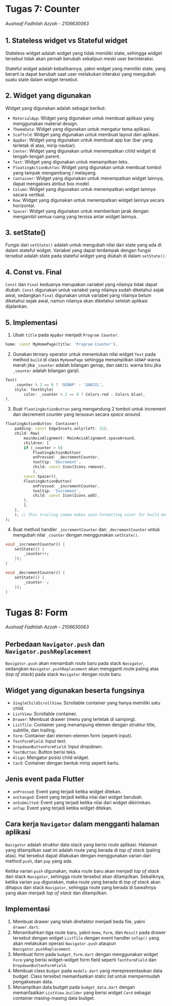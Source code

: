 # Tugas 7: Counter
###### Aushaaf Fadhilah Azzah - 2106630063
## 1. Stateless widget vs Stateful widget

Stateless widget adalah widget yang tidak memiliki state, sehingga widget tersebut tidak akan pernah berubah sekalipun meski user berinteraksi.

Stateful widget adalah kebalikannya, yakni widget yang memiliki state, yang berarti ia dapat berubah saat user melakukan interaksi yang mengubah suatu state dalam widget tersebut.

## 2. Widget yang digunakan

Widget yang digunakan adalah sebagai berikut:

  * `MaterialApp`: Widget yang digunakan untuk membuat aplikasi yang menggunakan material design.
  * `ThemeData`: Widget yang digunakan untuk mengatur tema aplikasi.
  * `Scaffold`: Widget yang digunakan untuk membuat layout dari aplikasi.
  * `AppBar`: Widget yang digunakan untuk membuat app bar (bar yang terletak di atas, mirip navbar).
  * `Center`: Widget yang digunakan untuk menempatkan child widget di tengah-tengah parent.
  * `Text`: Widget yang digunakan untuk menampilkan teks.
  * `FloatingActionButton`: Widget yang digunakan untuk membuat tombol yang tampak mengambang / melayang.
  * `Container`: Widget yang digunakan untuk menempatkan widget lainnya, dapat mengakses atribut box model.
  * `Column`: Widget yang digunakan untuk menempatkan widget lainnya secara vertikal.
  * `Row`: Widget yang digunakan untuk menempatkan widget lainnya secara horizontal.
  * `Spacer`: Widget yang digunakan untuk memberikan jarak dengan mengambil semua ruang yang tersisa antar widget lainnya.

## 3. setState()

Fungsi dari `setState()` adalah untuk mengubah nilai dari state yang ada di dalam stateful widget. Variabel yang dapat terdampak dengan fungsi tersebut adalah state pada stateful widget yang diubah di dalam `setState()`.

## 4. Const vs. Final

`Const` dan `Final` keduanya merupakan variabel yang nilainya tidak dapat diubah. `Const` digunakan untuk variabel yang nilainya sudah diketahui sejak awal, sedangkan `Final` digunakan untuk variabel yang nilainya belum diketahui sejak awal, namun nilainya akan diketahui setelah aplikasi dijalankan.

## 5. Implementasi

1. Ubah `title` pada `AppBar` menjadi `Program Counter`.
```dart
home: const MyHomePage(title: 'Program Counter'),
```
2. Gunakan ternary operator untuk menentukan nilai widget `Text` pada method `build` di class `MyHomePage` sehingga menampilkan `GENAP` warna merah jika `_counter` adalah bilangan genap, dan `GANJIL` warna biru jika `_counter` adalah bilangan ganjil.
```dart
Text(
    _counter % 2 == 0 ? 'GENAP' : 'GANJIL',
    style: TextStyle(
        color: _counter % 2 == 0 ? Colors.red : Colors.blue),
),
```
3. Buat `floatingActionButton` yang mengandung 2 tombol untuk increment dan decrement counter yang tersusun secara _space around_.
```dart
floatingActionButton: Container(
    padding: const EdgeInsets.only(left: 32),
    child: Row(
        mainAxisAlignment: MainAxisAlignment.spaceAround,
        children: [
        if (_counter > 0)
            FloatingActionButton(
            onPressed: _decrementCounter,
            tooltip: 'Decrement',
            child: const Icon(Icons.remove),
            ),
        const Spacer(),
        FloatingActionButton(
            onPressed: _incrementCounter,
            tooltip: 'Increment',
            child: const Icon(Icons.add),
        ),
        ],
    ),
    ), // This trailing comma makes auto-formatting nicer for build methods.
);
```
4. Buat method handler `_incrementCounter` dan `_decrementCounter` untuk mengubah nilai `_counter` dengan menggunakan `setState()`.
```dart
void _incrementCounter() {
    setState(() {
        _counter++;
    });
}

void _decrementCounter() {
    setState(() {
        _counter--;
    });
}
```

# Tugas 8: Form
###### Aushaaf Fadhilah Azzah - 2106630063
## Perbedaan `Navigator.push` dan `Navigator.pushReplacement`
`Navigator.push` akan menambah route baru pada stack `Navigator`, sedangkan `Navigator.pushReplacement` akan mengganti route paling atas (*top of stack*) pada stack `Navigator` dengan route baru.

## Widget yang digunakan beserta fungsinya
* `SingleChildScrollView`: Scrollable container yang hanya memiliki satu child.
* `ListView`: Scrollable container.
* `Drawer`: Membuat drawer (menu yang terletak di samping).
* `ListTile`: Container yang menampung elemen dengan struktur title, subtitle, dan trailing.
* `Form`: Container dari elemen-elemen form (seperti input).
* `TextFormField`: Input text.
* `DropdownButtonFormField`: Input dropdown.
* `TextButton`: Button berisi teks.
* `Align`: Mengatur posisi child widget.
* `Card`: Container dengan bentuk mirip seperti kartu.

## Jenis event pada Flutter
* `onPressed`: Event yang terjadi ketika widget ditekan.
* `onChanged`: Event yang terjadi ketika nilai dari widget berubah.
* `onSubmitted`: Event yang terjadi ketika nilai dari widget dikirimkan.
* `onTap`: Event yang terjadi ketika widget ditekan.

## Cara kerja `Navigator` dalam mengganti halaman aplikasi
`Navigator` adalah struktur data stack yang berisi route aplikasi. Halaman yang ditampilkan saat ini adalah route yang berada di *top of stack* (paling atas). Hal tersebut dapat dilakukan dengan menggunakan varian dari method `push`, dan `pop` yang ada.

Ketika varian `push` digunakan, maka route baru akan menjadi *top of stack* dari stack `Navigator`, sehingga route tersebut akan ditampilkan. Sebaliknya, ketika varian `pop` digunakan, maka route yang berada di *top of stack* akan dihapus dari stack `Navigator`, sehingga route yang berada di bawahnya yang akan menjadi *top of stack* dan ditampilkan.

## Implementasi
1. Membuat drawer yang telah direfaktor menjadi beda file, yakni `drawer.dart`.
2. Menambahkan tiga route baru, yakni `Home`, `Form`, dan `Result` pada drawer tersebut dengan widget `ListTile` dengan event handler `onTap()` yang akan melakukan operasi `Navigator.push` ataupun `Navigator.pushReplacement`.
3. Membuat form pada `budget_form.dart` dengan menggunakan widget `Form` yang berisi widget-widget form field seperti `TextFormField` dan `DropdownButtonFormField`.
4. Membuat class `Budget` pada `models.dart` yang merepresentasikan data budget. Class tersebut memanfaatkan static list untuk mempermudah pengaksesan data.
5. Menampilkan data budget pada `budget_data.dart` dengan memanfaatkan `ListView.builder` yang berisi widget `Card` sebagai container masing-masing data budget.
